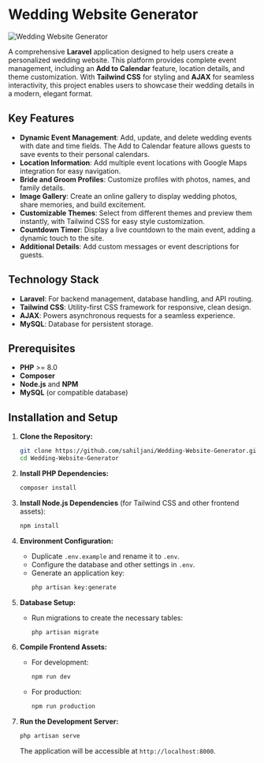 
# Wedding Website Generator

![Wedding Website Generator](https://i.imgur.com/JEnk1bD.png)

A comprehensive **Laravel** application designed to help users create a personalized wedding website. This platform provides complete event management, including an **Add to Calendar** feature, location details, and theme customization. With **Tailwind CSS** for styling and **AJAX** for seamless interactivity, this project enables users to showcase their wedding details in a modern, elegant format.

## Key Features

- **Dynamic Event Management**: Add, update, and delete wedding events with date and time fields. The Add to Calendar feature allows guests to save events to their personal calendars.
- **Location Information**: Add multiple event locations with Google Maps integration for easy navigation.
- **Bride and Groom Profiles**: Customize profiles with photos, names, and family details.
- **Image Gallery**: Create an online gallery to display wedding photos, share memories, and build excitement.
- **Customizable Themes**: Select from different themes and preview them instantly, with Tailwind CSS for easy style customization.
- **Countdown Timer**: Display a live countdown to the main event, adding a dynamic touch to the site.
- **Additional Details**: Add custom messages or event descriptions for guests.

## Technology Stack

- **Laravel**: For backend management, database handling, and API routing.
- **Tailwind CSS**: Utility-first CSS framework for responsive, clean design.
- **AJAX**: Powers asynchronous requests for a seamless experience.
- **MySQL**: Database for persistent storage.

## Prerequisites

- **PHP** >= 8.0
- **Composer**
- **Node.js** and **NPM**
- **MySQL** (or compatible database)

## Installation and Setup

1. **Clone the Repository:**
   ```bash
   git clone https://github.com/sahiljani/Wedding-Website-Generator.git
   cd Wedding-Website-Generator
   ```

2. **Install PHP Dependencies:**
   ```bash
   composer install
   ```

3. **Install Node.js Dependencies** (for Tailwind CSS and other frontend assets):
   ```bash
   npm install
   ```

4. **Environment Configuration:**
   - Duplicate `.env.example` and rename it to `.env`.
   - Configure the database and other settings in `.env`.
   - Generate an application key:
     ```bash
     php artisan key:generate
     ```

5. **Database Setup:**
   - Run migrations to create the necessary tables:
     ```bash
     php artisan migrate
     ```

6. **Compile Frontend Assets:**
   - For development:
     ```bash
     npm run dev
     ```
   - For production:
     ```bash
     npm run production
     ```

7. **Run the Development Server:**
   ```bash
   php artisan serve
   ```
   The application will be accessible at `http://localhost:8000`.

